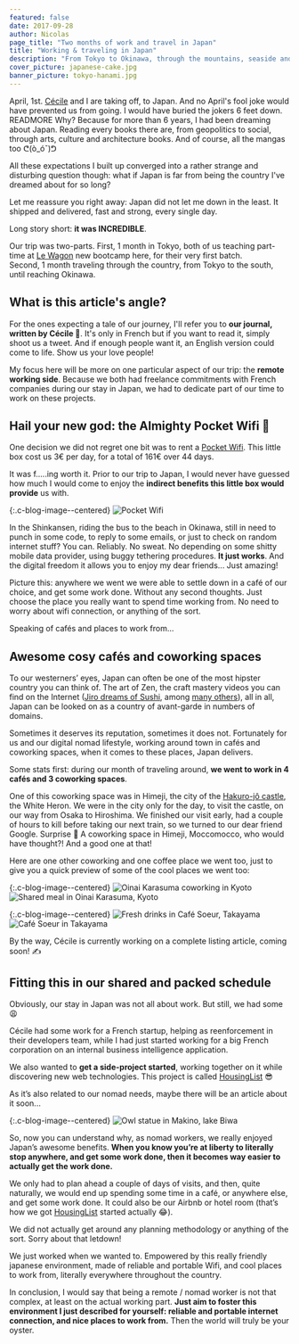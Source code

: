 ```yaml
---
featured: false
date: 2017-09-28
author: Nicolas
page_title: "Two months of work and travel in Japan"
title: "Working & traveling in Japan"
description: "From Tokyo to Okinawa, through the mountains, seaside and more, Nicolas and Cécile traveled Japan while working remotely."
cover_picture: japanese-cake.jpg
banner_picture: tokyo-hanami.jpg
---
```


April, 1st. [Cécile](http://cecilitse.org/) and I are taking off, to Japan. And no April's fool joke would have prevented us from going. I would have buried the jokers 6 feet down.
READMORE
Why? Because for more than 6 years, I had been dreaming about Japan. Reading every books there are, from geopolitics to social, through arts, culture and architecture books. And of course, all the mangas too ᕦ(ò_óˇ)ᕤ

All these expectations I built up converged into a rather strange and disturbing question though: what if Japan is far from being the country I've dreamed about for so long?

Let me reassure you right away: Japan did not let me down in the least. It shipped and delivered, fast and strong, every single day.

Long story short: **it was INCREDIBLE**.

Our trip was two-parts.
First, 1 month in Tokyo, both of us teaching part-time at [Le Wagon](http://lewagon.com/tokyo) new bootcamp here, for their very first batch.<br>Second, 1 month traveling through the country, from Tokyo to the south, until reaching Okinawa.

## What is this article's angle?

For the ones expecting a tale of our journey, I'll refer you to **our journal, written by Cécile 💪**. It's only in French but if you want to read it, simply shoot us a tweet. And if enough people want it, an English version could come to life. Show us your love people!

My focus here will be more on one particular aspect of our trip: the **remote working side**.
Because we both had freelance commitments with French companies during our stay in Japan, we had to dedicate part of our time to work on these projects.

## Hail your new god: the Almighty Pocket Wifi 🙇

One decision we did not regret one bit was to rent a [Pocket Wifi](https://www.japan-experience.com/rent-pocket-wifi-japan). This little box cost us 3€ per day, for a total of 161€ over 44 days.

It was f.....ing worth it.
Prior to our trip to Japan, I would never have guessed how much I would come to enjoy the **indirect benefits this little box would provide** us with.

{:.c-blog-image--centered}
![Pocket Wifi](/assets/images/blog/articles/2017-09-28-japan/pocket-wifi.jpg)

In the Shinkansen, riding the bus to the beach in Okinawa, still in need to punch in some code, to reply to some emails, or just to check on random internet stuff? You can. Reliably. No sweat. No depending on some shitty mobile data provider, using buggy tethering procedures. **It just works**. And the digital freedom it allows you to enjoy my dear friends... Just amazing!

Picture this: anywhere we went we were able to settle down in a café of our choice, and get some work done. Without any second thoughts. Just choose the place you really want to spend time working from. No need to worry about wifi connection, or anything of the sort.

Speaking of cafés and places to work from...

## Awesome cosy cafés and coworking spaces

To our westerners’ eyes, Japan can often be one of the most hipster country you can think of. The art of Zen, the craft mastery videos you can find on the Internet ([Jiro dreams of Sushi](https://www.youtube.com/watch?v=I1UDS2kgqY8), among [many others](https://www.youtube.com/watch?v=rMtSc2MJLcw])), all in all, Japan can be looked on as a country of avant-garde in numbers of domains.

Sometimes it deserves its reputation, sometimes it does not.
Fortunately for us and our digital nomad lifestyle, working around town in cafés and coworking spaces, when it comes to these places, Japan delivers.

Some stats first: during our month of traveling around, **we went to work in 4 cafés and 3 coworking spaces**.

One of this coworking space was in Himeji, the city of the [Hakuro-jô castle](http://www.himejicastle.jp/en/), the White Heron. We were in the city only for the day, to visit the castle, on our way from Osaka to Hiroshima. We finished our visit early, had a couple of hours to kill before taking our next train, so we turned to our dear friend Google. Surprise 🎉 A coworking space in Himeji, Moccomocco, who would have thought?! And a good one at that!

Here are one other coworking and one coffee place we went too, just to give you a quick preview of some of the cool places we went too:

{:.c-blog-image--centered}
![Oinai Karasuma coworking in Kyoto](/assets/images/blog/articles/2017-09-28-japan/coworking-oinai-karasuma.jpg)
![Shared meal in Oinai Karasuma, Kyoto](/assets/images/blog/articles/2017-09-28-japan/coworking-oinai-karasuma-mi-goi.jpg)

{:.c-blog-image--centered}
![Fresh drinks in Café Soeur, Takayama](/assets/images/blog/articles/2017-09-28-japan/cafe-soeur-takayama-drinks.jpg)
![Café Soeur in Takayama](/assets/images/blog/articles/2017-09-28-japan/cafe-soeur-takayama.jpg)

By the way, Cécile is currently working on a complete listing article, coming soon! ✍️

## Fitting this in our shared and packed schedule

Obviously, our stay in Japan was not all about work. But still, we had some 😩

Cécile had some work for a French startup, helping as reenforcement in their developers team, while I had just started working for a big French corporation on an internal business intelligence application.

We also wanted to **get a side-project started**, working together on it while discovering new web technologies. This project is called [HousingList](http://www.housing-list.com/) 😎

As it’s also related to our nomad needs, maybe there will be an article about it soon...

{:.c-blog-image--centered}
![Owl statue in Makino, lake Biwa](/assets/images/blog/articles/2017-09-28-japan/owl-statue.jpg)

So, now you can understand why, as nomad workers, we really enjoyed Japan’s awesome benefits.
**When you know you’re at liberty to literally stop anywhere, and get some work done, then it becomes way easier to actually get the work done.**

We only had to plan ahead a couple of days of visits, and then, quite naturally, we would end up spending some time in a café, or anywhere else, and get some work done. It could also be our Airbnb or hotel room (that’s how we got [HousingList](http://www.housing-list.com/) started actually 😂).

We did not actually get around any planning methodology or anything of the sort. Sorry about that letdown!

We just worked when we wanted to. Empowered by this really friendly japanese environment, made of reliable and portable Wifi, and cool places to work from, literally everywhere throughout the country.

In conclusion, I would say that being a remote / nomad worker is not that complex, at least on the actual working part.
**Just aim to foster this environment I just described for yourself: reliable and portable internet connection, and nice places to work from.**
Then the world will truly be your oyster.
